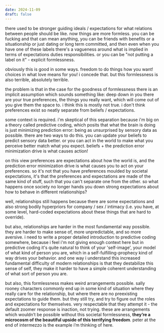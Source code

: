 ```yaml
---
date: 2024-11-09
draft: false
---
```

there used to be stronger guiding ideals / expectations for what relations between people should be like. now things are more formless. you can be fucking and that can mean anything, you can be friends with benefits or a situationship or just dating or long term committed, and then even when you have one of these labels there's a vagueness around what is implied in terms of expectations duties responsibilities. or you can be "not putting a label on it" - explicit formlessness.

obviously this is good in some ways. freedom to do things how you want! choices in what love means for you! i concede that. but this formlessness is also terrible, absolutely terrible.

the problem is that in the case for the goodness of formlessness there is an implicit assumption which sounds something like: deep down in you there are your true preferences, the things you really want, which will come out of you give them the space to. i think this is mostly not true. i don't think preferences exist so neatly separate from beliefs / expectations. 

some context is required. i'm skeptical of this separation because i'm big on a theory called predictive coding, which posits that what the brain is doing is just minimizing prediction error: being as unsurprised by sensory data as possible. there are two ways to do this. you can update your beliefs to predict sensory data better. or you can act in the world to make what you perceive better match what you expect. beliefs + the prediction error minimization drive is what causes action!

on this view preferences are expectations about how the world is, and the prediction error minimization drive is what causes you to act on your preferences. so it's not that you have preferences moulded by societal expectations, it's that the preferences and expectations are made of the same kind of stuff, such that you can't separate one from the other. so what happens once society no longer hands you down strong expectations about how to behave in different relationships? 

well, relationships still happens because there are some expectations and also strong bodily hyperpriors for company / sex / intimacy (i.e. you have, at some level, hard-coded expectations about these things that are hard to override). 

but also, relationships are harder in the most fundamental way possible. they are harder to make sense of, more unpredictable, and so more aversive. i need to write a proper detailed introduction to predictive coding somewhere, because i feel i'm not giving enough context here but in predictive coding it's quite natural to think of your 'self-image', your model of what kind of person you are, which in a self-fulfilling-prophecy kind of way drives your behavior. and one way i understand this increased fundamental difficulty of modern relationships is that they destabilize this sense of self, they make it harder to have a simple coherent understanding of what sort of person you are.

but also, this formlessness makes weird arrangements possible. sally rooney characters commonly end up in some kind of situation where they really care for the relationship, but where there are no preexisting expectations to guide them. but they still try, and try to figure out the roles and expectations for themselves. very respectable that they attempt it - the default zoomer response is inaction, not trying. these are arrangements which wouldn’t be possible without this societal formlessness, **they’re a microcosm of the beautiful upside of this terrifying freedom**. peter at the end of intermezzo is the example i’m thinking of here.